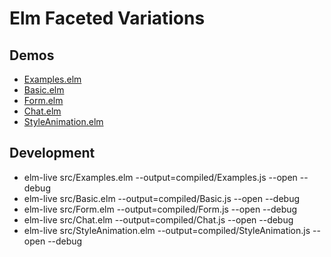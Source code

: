 # Elm Faceted Variations

## Demos

* [Examples.elm](https://lucamug.github.io/elm-style-elements-examples/html/Examples.html)
* [Basic.elm](https://lucamug.github.io/elm-style-elements-examples/html/Basic.html)
* [Form.elm](https://lucamug.github.io/elm-style-elements-examples/html/Form.html)
* [Chat.elm](https://lucamug.github.io/elm-style-elements-examples/html/Chat.html)
* [StyleAnimation.elm](https://lucamug.github.io/elm-style-elements-examples/html/StyleAnimation.html)

## Development

* elm-live src/Examples.elm --output=compiled/Examples.js --open --debug
* elm-live src/Basic.elm --output=compiled/Basic.js --open --debug
* elm-live src/Form.elm --output=compiled/Form.js --open --debug
* elm-live src/Chat.elm --output=compiled/Chat.js --open --debug
* elm-live src/StyleAnimation.elm --output=compiled/StyleAnimation.js --open --debug
